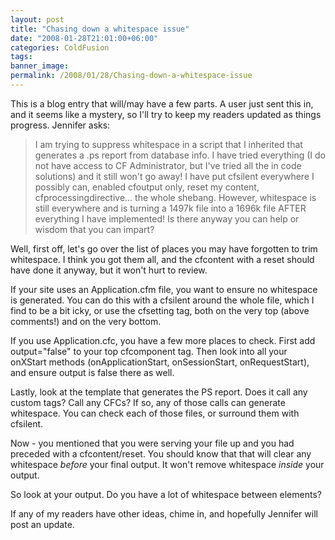 ```yaml
---
layout: post
title: "Chasing down a whitespace issue"
date: "2008-01-28T21:01:00+06:00"
categories: ColdFusion 
tags: 
banner_image: 
permalink: /2008/01/28/Chasing-down-a-whitespace-issue
---
```


This is a blog entry that will/may have a few parts. A user just sent this in, and it seems like a mystery, so I'll try to keep my readers updated as things progress. Jennifer asks:

<blockquote>
<p>
I am trying to suppress whitespace in a script that I inherited
that generates a .ps report from database info.  I have tried everything (I do not have access to CF Administrator, but I've tried all the in code solutions) and it still won't go away! I have put cfsilent everywhere I possibly can, enabled cfoutput only, reset my content, cfprocessingdirective... the whole
shebang. However, whitespace is still everywhere and is turning a 1497k file into a 1696k file AFTER everything I have implemented! Is there anyway you can help or wisdom that you can impart?
</p>
</blockquote>

Well, first off, let's go over the list of places you may have forgotten to trim whitespace. I think you got them all, and the cfcontent with a reset should have done it anyway, but it won't hurt to review.

If your site uses an Application.cfm file, you want to ensure no whitespace is generated. You can do this with a cfsilent around the whole file, which I find to be a bit icky, or use the cfsetting tag, both on the very top (above comments!) and on the very bottom.

If you use Application.cfc, you have a few more places to check. First add output="false" to your top cfcomponent tag. Then look into all your onXStart methods (onApplicationStart, onSessionStart, onRequestStart), and ensure output is false there as well.

Lastly, look at the template that generates the PS report. Does it call any custom tags? Call any CFCs? If so, any of those calls can generate whitespace. You can check each of those files, or surround them with cfsilent. 

Now - you mentioned that you were serving your file up and you had preceded with a cfcontent/reset. You should know that that will clear any whitespace <i>before</i> your final output. It won't remove whitespace <i>inside</i> your output. 

So look at your output. Do you have a lot of whitespace between elements? 

If any of my readers have other ideas, chime in, and hopefully Jennifer will post an update.